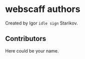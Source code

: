 # webscaff authors

Created by Igor `idle sign` Starikov.

## Contributors

Here could be your name.
